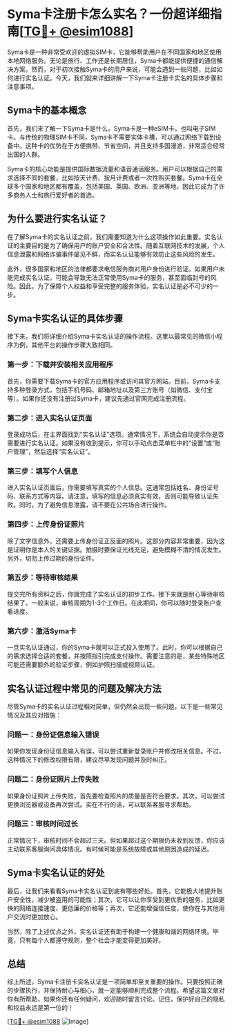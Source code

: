 # Syma卡注册卡怎么实名？一份超详细指南[[TG💪+ @esim1088](https://t.me/s/esim1088)]

Syma卡是一种非常受欢迎的虚拟SIM卡，它能够帮助用户在不同国家和地区使用本地网络服务。无论是旅行、工作还是长期居住，Syma卡都能提供便捷的通信解决方案。然而，对于初次接触Syma卡的用户来说，可能会遇到一些问题，比如如何进行实名认证。今天，我们就来详细讲解一下Syma卡注册卡实名的具体步骤和注意事项。

## Syma卡的基本概念

首先，我们来了解一下Syma卡是什么。Syma卡是一种eSIM卡，也叫电子SIM卡。与传统的物理SIM卡不同，Syma卡不需要实体卡槽，可以通过网络下载到设备中。这种卡的优势在于方便携带、节省空间，并且支持多国漫游，非常适合经常出国的人群。

Syma卡的核心功能是提供国际数据流量和语音通话服务。用户可以根据自己的需求选择不同的套餐，比如按天计费、按月计费或者一次性购买套餐。Syma卡在全球多个国家和地区都有覆盖，包括美国、英国、欧洲、亚洲等地，因此它成为了许多商务人士和旅行爱好者的首选。

## 为什么要进行实名认证？

在了解Syma卡的实名认证之前，我们需要知道为什么这项操作如此重要。实名认证的主要目的是为了确保用户的账户安全和合法性。随着互联网技术的发展，个人信息泄露和网络诈骗事件屡见不鲜，而实名认证能够有效防止这些风险的发生。

此外，很多国家和地区的法律都要求电信服务商对用户身份进行验证。如果用户未能完成实名认证，可能会导致无法正常使用Syma卡的服务，甚至面临封号的风险。因此，为了保障个人权益和享受完整的服务体验，实名认证是必不可少的一步。

## Syma卡实名认证的具体步骤

接下来，我们将详细介绍Syma卡实名认证的操作流程。这里以最常见的微信小程序为例，其他平台的操作步骤大致相同。

### 第一步：下载并安装相关应用程序

首先，你需要下载Syma卡的官方应用程序或访问其官方网站。目前，Syma卡支持多种登录方式，包括手机号码、邮箱地址以及第三方账号（如微信、支付宝等）。如果你还没有注册过Syma卡，建议先通过官网完成注册流程。

### 第二步：进入实名认证页面

登录成功后，在主界面找到“实名认证”选项。通常情况下，系统会自动提示你是否需要进行实名认证。如果没有收到提示，你可以手动点击菜单栏中的“设置”或“账户管理”，然后选择“实名认证”。

### 第三步：填写个人信息

进入实名认证页面后，你需要填写真实的个人信息。这通常包括姓名、身份证号码、联系方式等内容。请注意，填写的信息必须真实有效，否则可能导致认证失败。同时，为了避免信息泄露，请不要在公共场合进行操作。

### 第四步：上传身份证照片

除了文字信息外，还需要上传身份证正反面的照片。这部分内容非常重要，因为这是证明你是本人的关键证据。拍摄时要保证光线充足，避免模糊不清的情况发生。另外，切勿上传过期的身份证件。

### 第五步：等待审核结果

提交完所有资料之后，你就完成了实名认证的初步工作。接下来就是耐心等待审核结果了。一般来说，审核周期为1-3个工作日。在此期间，你可以随时登录账户查看进度。

### 第六步：激活Syma卡

一旦实名认证通过，你的Syma卡就可以正式投入使用了。此时，你可以根据自己的需求选择合适的套餐，并按照指引完成支付操作。需要注意的是，某些特殊地区可能还需要额外的验证步骤，例如护照扫描或视频认证。

## 实名认证过程中常见的问题及解决方法

尽管Syma卡的实名认证过程相对简单，但仍然会出现一些问题。以下是一些常见情况及其应对措施：

### 问题一：身份证信息输入错误

如果你发现身份证信息输入有误，可以尝试重新登录账户并修改相关信息。不过，这种情况下的修改权限有限，建议尽早发现问题并及时纠正。

### 问题二：身份证照片上传失败

如果身份证照片上传失败，首先要检查照片的质量是否符合要求。其次，可以尝试更换浏览器或设备再次尝试。实在不行的话，可以联系客服寻求帮助。

### 问题三：审核时间过长

正常情况下，审核时间不会超过三天。但如果超过这个期限仍未收到反馈，你应该主动联系客服询问具体情况。有时候可能是系统故障或其他原因造成的延迟。

## Syma卡实名认证的好处

最后，让我们来看看Syma卡实名认证到底有哪些好处。首先，它能极大地提升账户安全性，减少被盗用的可能性；其次，它可以让你享受到更优质的服务，比如更快的网络连接速度、更低廉的价格等；再次，它还能增强信任度，使你在与其他用户交流时更加放心。

当然，除了上述优点之外，实名认证还有助于构建一个健康和谐的网络环境。毕竟，只有每个人都遵守规则，整个社会才能变得更加美好。

## 总结

综上所述，Syma卡注册卡实名认证是一项简单却至关重要的操作。只要按照正确的步骤执行，并保持耐心与细心，就一定能够顺利完成整个流程。希望这篇文章对你有所帮助，如果你还有任何疑问，欢迎随时留言讨论。记住，保护好自己的隐私和权益永远是第一位的！

[[TG💪+ @esim1088](https://t.me/s/esim1088) ![Image](https://i.postimg.cc/4NQfJmqS/Snipaste-2025-05-13-00-14-12.png)]